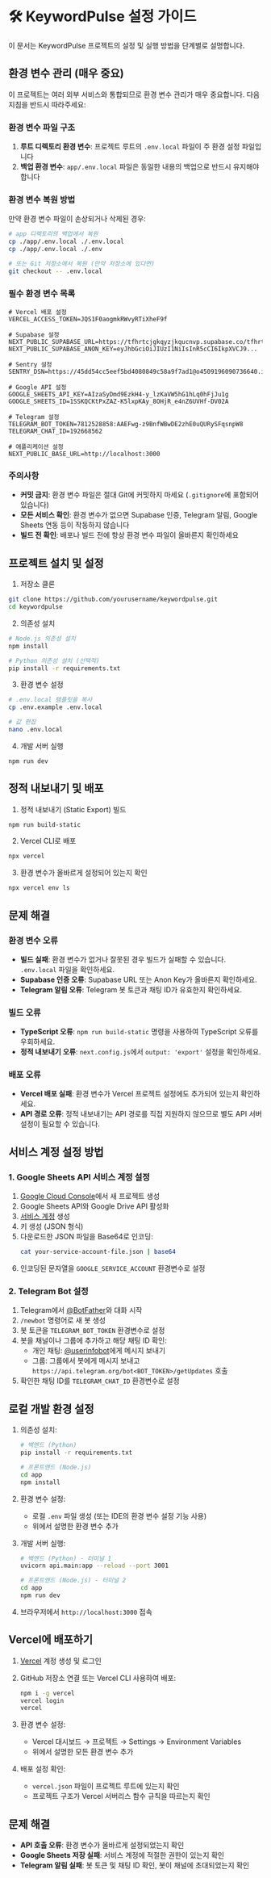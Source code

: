 # 🛠️ KeywordPulse 설정 가이드

이 문서는 KeywordPulse 프로젝트의 설정 및 실행 방법을 단계별로 설명합니다.

## 환경 변수 관리 (매우 중요)

이 프로젝트는 여러 외부 서비스와 통합되므로 환경 변수 관리가 매우 중요합니다. 다음 지침을 반드시 따라주세요:

### 환경 변수 파일 구조

1. **루트 디렉토리 환경 변수**: 프로젝트 루트의 `.env.local` 파일이 주 환경 설정 파일입니다
2. **백업 환경 변수**: `app/.env.local` 파일은 동일한 내용의 백업으로 반드시 유지해야 합니다

### 환경 변수 복원 방법

만약 환경 변수 파일이 손상되거나 삭제된 경우:

```bash
# app 디렉토리의 백업에서 복원
cp ./app/.env.local ./.env.local
cp ./app/.env.local ./.env

# 또는 Git 저장소에서 복원 (만약 저장소에 있다면)
git checkout -- .env.local
```

### 필수 환경 변수 목록

```
# Vercel 배포 설정
VERCEL_ACCESS_TOKEN=JQS1F0aogmkRWvyRTiXheF9f

# Supabase 설정
NEXT_PUBLIC_SUPABASE_URL=https://tfhrtcjgkqyzjkqucnvp.supabase.co/tfhrtcjgkqyzjkqucnvp.supabase.co
NEXT_PUBLIC_SUPABASE_ANON_KEY=eyJhbGciOiJIUzI1NiIsInR5cCI6IkpXVCJ9...

# Sentry 설정
SENTRY_DSN=https://45dd54cc5eef5bd4080849c58a9f7ad1@o4509196090736640.ingest.us.sentry.io/4509196092571648

# Google API 설정
GOOGLE_SHEETS_API_KEY=AIzaSyDmd9EzkH4-y_lzKaVW5hG1hLq0hFjJu1g
GOOGLE_SHEETS_ID=1SSKQCKtPxZAZ-K5lxpKAy_8OHjR_e4nZ6UVHf-DV02A

# Telegram 설정
TELEGRAM_BOT_TOKEN=7812528858:AAEFwg-z9BnfWBwDE2zhE0uQURySFqsnpW8
TELEGRAM_CHAT_ID=192668562

# 애플리케이션 설정
NEXT_PUBLIC_BASE_URL=http://localhost:3000
```

### 주의사항

- **커밋 금지**: 환경 변수 파일은 절대 Git에 커밋하지 마세요 (`.gitignore`에 포함되어 있습니다)
- **모든 서비스 확인**: 환경 변수가 없으면 Supabase 인증, Telegram 알림, Google Sheets 연동 등이 작동하지 않습니다
- **빌드 전 확인**: 배포나 빌드 전에 항상 환경 변수 파일이 올바른지 확인하세요

## 프로젝트 설치 및 설정

1. 저장소 클론
```bash
git clone https://github.com/yourusername/keywordpulse.git
cd keywordpulse
```

2. 의존성 설치
```bash
# Node.js 의존성 설치
npm install

# Python 의존성 설치 (선택적)
pip install -r requirements.txt
```

3. 환경 변수 설정
```bash
# .env.local 템플릿을 복사
cp .env.example .env.local

# 값 편집
nano .env.local
```

4. 개발 서버 실행
```bash
npm run dev
```

## 정적 내보내기 및 배포

1. 정적 내보내기 (Static Export) 빌드
```bash
npm run build-static
```

2. Vercel CLI로 배포
```bash
npx vercel
```

3. 환경 변수가 올바르게 설정되어 있는지 확인
```bash
npx vercel env ls
```

## 문제 해결

### 환경 변수 오류

- **빌드 실패**: 환경 변수가 없거나 잘못된 경우 빌드가 실패할 수 있습니다. `.env.local` 파일을 확인하세요.
- **Supabase 인증 오류**: Supabase URL 또는 Anon Key가 올바른지 확인하세요.
- **Telegram 알림 오류**: Telegram 봇 토큰과 채팅 ID가 유효한지 확인하세요.

### 빌드 오류

- **TypeScript 오류**: `npm run build-static` 명령을 사용하여 TypeScript 오류를 우회하세요.
- **정적 내보내기 오류**: `next.config.js`에서 `output: 'export'` 설정을 확인하세요.

### 배포 오류

- **Vercel 배포 실패**: 환경 변수가 Vercel 프로젝트 설정에도 추가되어 있는지 확인하세요.
- **API 경로 오류**: 정적 내보내기는 API 경로를 직접 지원하지 않으므로 별도 API 서버 설정이 필요할 수 있습니다.

## 서비스 계정 설정 방법

### 1. Google Sheets API 서비스 계정 설정
1. [Google Cloud Console](https://console.cloud.google.com/)에서 새 프로젝트 생성
2. Google Sheets API와 Google Drive API 활성화
3. [서비스 계정](https://console.cloud.google.com/iam-admin/serviceaccounts) 생성
4. 키 생성 (JSON 형식)
5. 다운로드한 JSON 파일을 Base64로 인코딩:
   ```bash
   cat your-service-account-file.json | base64
   ```
6. 인코딩된 문자열을 `GOOGLE_SERVICE_ACCOUNT` 환경변수로 설정

### 2. Telegram Bot 설정
1. Telegram에서 [@BotFather](https://t.me/botfather)와 대화 시작
2. `/newbot` 명령어로 새 봇 생성
3. 봇 토큰을 `TELEGRAM_BOT_TOKEN` 환경변수로 설정
4. 봇을 채널이나 그룹에 추가하고 해당 채팅 ID 확인:
   - 개인 채팅: [@userinfobot](https://t.me/userinfobot)에게 메시지 보내기
   - 그룹: 그룹에서 봇에게 메시지 보내고 `https://api.telegram.org/bot<BOT_TOKEN>/getUpdates` 호출
5. 확인한 채팅 ID를 `TELEGRAM_CHAT_ID` 환경변수로 설정

## 로컬 개발 환경 설정

1. 의존성 설치:
   ```bash
   # 백엔드 (Python)
   pip install -r requirements.txt

   # 프론트엔드 (Node.js)
   cd app
   npm install
   ```

2. 환경 변수 설정:
   - 로컬 `.env` 파일 생성 (또는 IDE의 환경 변수 설정 기능 사용)
   - 위에서 설명한 환경 변수 추가

3. 개발 서버 실행:
   ```bash
   # 백엔드 (Python) - 터미널 1
   uvicorn api.main:app --reload --port 3001

   # 프론트엔드 (Node.js) - 터미널 2
   cd app
   npm run dev
   ```

4. 브라우저에서 `http://localhost:3000` 접속

## Vercel에 배포하기

1. [Vercel](https://vercel.com) 계정 생성 및 로그인

2. GitHub 저장소 연결 또는 Vercel CLI 사용하여 배포:
   ```bash
   npm i -g vercel
   vercel login
   vercel
   ```

3. 환경 변수 설정:
   - Vercel 대시보드 → 프로젝트 → Settings → Environment Variables
   - 위에서 설명한 모든 환경 변수 추가

4. 배포 설정 확인:
   - `vercel.json` 파일이 프로젝트 루트에 있는지 확인
   - 프로젝트 구조가 Vercel 서버리스 함수 규칙을 따르는지 확인

## 문제 해결

- **API 호출 오류**: 환경 변수가 올바르게 설정되었는지 확인
- **Google Sheets 저장 실패**: 서비스 계정에 적절한 권한이 있는지 확인
- **Telegram 알림 실패**: 봇 토큰 및 채팅 ID 확인, 봇이 채널에 초대되었는지 확인 